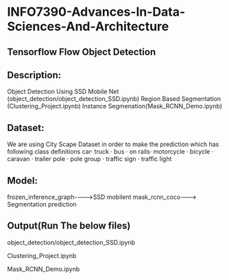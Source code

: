 # INFO7390-Advances-In-Data-Sciences-And-Architecture


Tensorflow Flow Object Detection
--------------------------------

Description:
-------------

Object Detection Using SSD Mobile Net (object_detection/object_detection_SSD.ipynb)
Region Based Segmentation (Clustering_Project.ipynb)
Instance Segmenation(Mask_RCNN_Demo.ipynb)

Dataset:
--------
We are using City Scape Dataset in order to make the prediction which has following class definitions
car· truck · bus · on rails· motorcycle · bicycle · caravan · trailer pole · pole group · traffic sign · 
traffic light


Model:
-------
frozen_inference_graph---->SSD mobilent
mask_rcnn_coco---> Segmentation prediction

Output(Run The below files)
-----------------------

object_detection/object_detection_SSD.ipynb

Clustering_Project.ipynb

Mask_RCNN_Demo.ipynb
